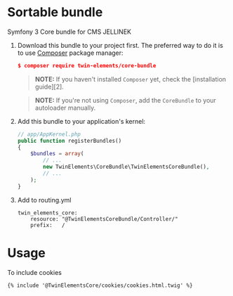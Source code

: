 Sortable bundle
=======================

Symfony 3 Core bundle for CMS JELLINEK

1. Download this bundle to your project first. The preferred way to do it is
    to use [Composer](https://getcomposer.org/) package manager:
    
    ``` json
    $ composer require twin-elements/core-bundle
    ```
    
    > **NOTE:** If you haven't installed `Composer` yet, check the [installation guide][2].

    > **NOTE:** If you're not using `Composer`, add the `CoreBundle` to your autoloader manually. 

2. Add this bundle to your application's kernel:
    
    ``` php
    // app/AppKernel.php
    public function registerBundles()
    {
        $bundles = array(
            // ...
            new TwinElements\CoreBundle\TwinElementsCoreBundle(),
            // ...
        );
    }
    ```
3. Add to routing.yml
    ```$xslt
    twin_elements_core:
        resource: "@TwinElementsCoreBundle/Controller/"
        prefix:   /
    ```
    
Usage
=====
    
To include cookies 
```
{% include '@TwinElementsCore/cookies/cookies.html.twig' %}
```